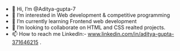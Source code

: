 - 👋 Hi, I’m @Aditya-gupta-7
- 👀 I’m interested in Web development & competitive programming 
- 🌱 I’m currently learning Frontend web development
- 💞️ I’m looking to collaborate on HTML and CSS realted projects.
- 📫 How to reach me Linkedln:- www.linkedin.com/in/aditya-gupta-371646215 .

<!---
Aditya-gupta-7/Aditya-gupta-7 is a ✨ special ✨ repository because its `README.md` (this file) appears on your GitHub profile.
You can click the Preview link to take a look at your changes.
--->
